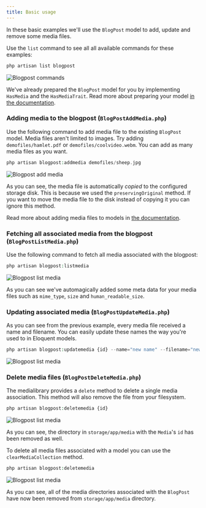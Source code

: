```yaml
---
title: Basic usage
---
```


In these basic examples we'll use the `BlogPost` model to add, update and remove some media files. 

Use the `list` command to see all all available commands for these examples:

```bash
php artisan list blogpost
```

![Blogpost commands](https://docs.spatie.be/images/medialibrary/tutorial/list-blogpost.jpg)

We've already prepared the `BlogPost` model for you by implementing `HasMedia` and the `HasMediaTrait`. Read more about preparing your model [in the documentation](https://docs.spatie.be/laravel-medialibrary/v5/basic-usage/preparing-your-model).

### Adding media to the blogpost (`BlogPostAddMedia.php`)

Use the following command to add media file to the existing `BlogPost` model. Media files aren't limited to images. Try adding `demofiles/hamlet.pdf` or `demofiles/coolvideo.webm`. You can add as many media files as you want.

```php
php artisan blogpost:addmedia demofiles/sheep.jpg
```

![Blogpost add media](https://docs.spatie.be/images/medialibrary/tutorial/blogpost-addmedia.jpg)

As you can see, the media file is automatically _copied_ to the configured storage disk. This is because we used the `preservingOriginal` method. If you want to move the media file to the disk instead of copying it you can ignore this method.

Read more about adding media files to models in [the documentation](https://docs.spatie.be/laravel-medialibrary/v5/basic-usage/associating-files).

### Fetching all associated media from the blogpost (`BlogPostListMedia.php`)

Use the following command to fetch all media associated with the blogpost:

```php
php artisan blogpost:listmedia
```

![Blogpost list media](https://docs.spatie.be/images/medialibrary/tutorial/blogpost-addmedia.jpg)

As you can see we've automagically added some meta data for your media files such as `mime_type`, `size` and `human_readable_size`.

### Updating associated media (`BlogPostUpdateMedia.php`)

As you can see from the previous example, every media file received a name and filename. You can easily update these names the way you're used to in Eloquent models.

```php
php artisan blogpost:updatemedia {id} --name="new name" --filename="new-filename.jpg"
```

![Blogpost list media](https://docs.spatie.be/images/medialibrary/tutorial/blogpost-updatemedia.jpg)

### Delete media files (`BlogPostDeleteMedia.php`)

The medialibrary provides a `delete` method to delete a single media association. This method will also remove the file from your filesystem.

```php
php artisan blogpost:deletemedia {id}
```

![Blogpost list media](https://docs.spatie.be/images/medialibrary/tutorial/blogpost-deletemedia.jpg)

As you can see, the directory in `storage/app/media` with the `Media`'s `id` has been removed as well.

To delete all media files associated with a model you can use the `clearMediaCollection` method.

```php
php artisan blogpost:deletemedia
```

![Blogpost list media](https://docs.spatie.be/images/medialibrary/tutorial/blogpost-deletemedia-2.jpg)

As you can see, all of the media directories associated with the `BlogPost` have now been removed from `storage/app/media` directory.